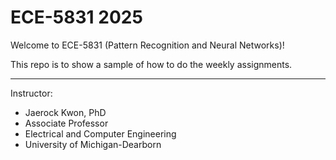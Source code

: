 # ECE-5831 2025

Welcome to ECE-5831 (Pattern Recognition and Neural Networks)!

This repo is to show a sample of how to do the weekly assignments.

---
Instructor:
- Jaerock Kwon, PhD
- Associate Professor
- Electrical and Computer Engineering
- University of Michigan-Dearborn